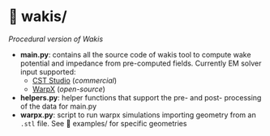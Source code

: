 :file_folder: wakis/
===

*Procedural version of Wakis* 

* **main.py**: contains all the source code of wakis tool to compute wake potential and impedance from pre-computed fields. Currently EM solver input supported: 
	- [CST Studio](https://www.3ds.com/es/productos-y-servicios/simulia/productos/cst-studio-suite/) (_commercial_)
	- [WarpX](https://github.com/ECP-WarpX/WarpX) (_open-source_)
* **helpers.py**: helper functions that support the pre- and post- processing of the data for main.py
* **warpx.py**: script to run warpx simulations importing geometry from an `.stl` file. See :file_folder: examples/ for specific geometries


